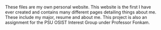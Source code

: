 These files are my own personal website. This website is the first I have ever created and contains many different pages detailing things about me. These include my major, resume and about me. This project is also an assignment for the PSU OSIST Interest Group under Professor Fonkam.
